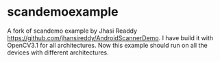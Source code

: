 scandemoexample
===============

A fork of scandemo example by Jhasi Readdy https://github.com/jhansireddy/AndroidScannerDemo. I have build it with OpenCV3.1 for all architectures.
Now this example should run on all the devices with different architectures. 
